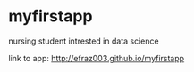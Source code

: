 # myfirstapp
nursing student intrested in data science

link to app: http://efraz003.github.io/myfirstapp
